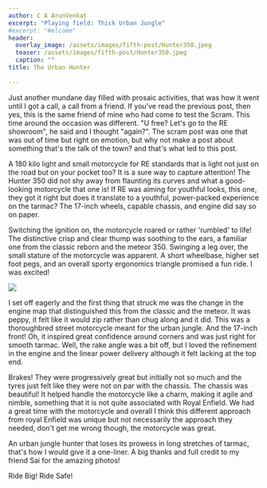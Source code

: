 ```yaml
---
author: C A ArunVenkat
excerpt: "Playing field: Thick Urban Jungle"
#excerpt: "Welcome"
header:
  overlay_image: /assets/images/fifth-post/Hunter350.jpeg
  teaser: /assets/images/fifth-post/Hunter350.jpeg
  caption: ""
title: The Urban Hunter
      
---
```



Just another mundane day filled with prosaic activities, that was how it went until I got a call, a call from a friend. If you've read the previous post, then yes, this is the same friend of mine who had come to test the Scram. This time around the occasion was different. "U free? Let's go to the RE showroom", he said and I thought "again?". The scram post was one that was out of time but right on emotion, but why not make a post about something that's the talk of the town? and that's what led to this post.

A 180 kilo light and small motorcycle for RE standards that is light not just on the road but on your pocket too? It is a sure way to capture attention! The Hunter 350 did not shy away from flaunting its curves and what a good-looking motorcycle that one is! If RE was aiming for youthful looks, this one, they got it right but does it translate to a youthful, power-packed experience on the tarmac? The 17-inch wheels, capable chassis, and engine did say so on paper.

Switching the ignition on, the motorcycle roared or rather 'rumbled' to life! The distinctive crisp and clear thump was soothing to the ears, a familiar one from the classic reborn and the meteor 350. Swinging a leg over, the small stature of the motorcycle was apparent. A short wheelbase, higher set foot pegs, and an overall sporty ergonomics triangle promised a fun ride. I was excited!

![](/assets/images/fifth-post/Hunter_body.jpeg)

I set off eagerly and the first thing that struck me was the change in the engine map that distinguished this from the classic and the meteor. It was peppy, it felt like it would zip rather than chug along and it did. This was a thoroughbred street motorcycle meant for the urban jungle. And the 17-inch front! Oh, it inspired great confidence around corners and was just right for smooth tarmac. Well, the rake angle was a bit off, but I loved the refinement in the engine and the linear power delivery although it felt lacking at the top end.

Brakes! They were progressively great but initially not so much and the tyres just felt like they were not on par with the chassis. The chassis was beautiful! It helped handle the motorcycle like a charm, making it agile and nimble, something that it is not quite associated with Royal Enfield.
We had a great time with the motorcycle and overall I think this different approach from royal Enfield was unique but not necessarily the approach they needed, don't get me wrong though, the motorcycle was great. 

An urban jungle hunter that loses its prowess in long stretches of tarmac, that's how I would give it a one-liner.
A big thanks and full credit to my friend Sai for the amazing photos!

Ride Big! Ride Safe!